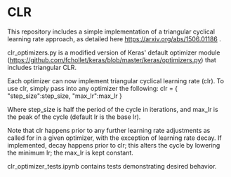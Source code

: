 # CLR
This repository includes a simple implementation of a triangular cyclical learning rate approach, as detailed here https://arxiv.org/abs/1506.01186 .

clr_optimizers.py is a modified version of Keras' default optimizer module (https://github.com/fchollet/keras/blob/master/keras/optimizers.py) that includes triangular CLR.

Each optimizer can now implement triangular cyclical learning rate (clr).
To use clr, simply pass into any optimizer the following:
clr = {
    "step_size":step_size,
    "max_lr":max_lr
    }
    
Where step_size is half the period of the cycle in iterations,
and max_lr is the peak of the cycle (default lr is the base lr).

Note that clr happens prior to any further learning rate adjustments as called for in a given optimizer, with the exception of learning rate decay. If implemented, decay happens prior to clr; this alters the cycle by lowering the minimum lr; the max_lr is kept constant.

clr_optimizer_tests.ipynb contains tests demonstrating desired behavior.
